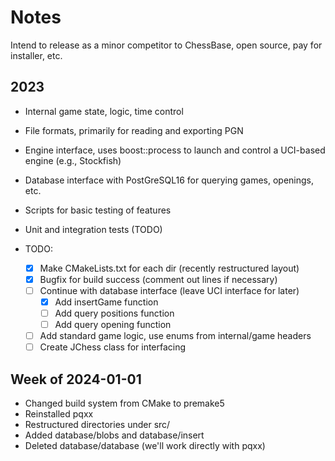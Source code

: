 # Notes

Intend to release as a minor competitor to ChessBase, open source, pay for installer, etc.

## 2023

- Internal game state, logic, time control
- File formats, primarily for reading and exporting PGN
- Engine interface, uses boost::process to launch and control a UCI-based engine (e.g., Stockfish)
- Database interface with PostGreSQL16 for querying games, openings, etc.
- Scripts for basic testing of features
- Unit and integration tests (TODO)

- TODO: 
    - [x] Make CMakeLists.txt for each dir (recently restructured layout)
    - [x] Bugfix for build success (comment out lines if necessary)
    - [ ] Continue with database interface (leave UCI interface for later)
        - [x] Add insertGame function
        - [ ] Add query positions function
        - [ ] Add query opening function
    - [ ] Add standard game logic, use enums from internal/game headers
    - [ ] Create JChess class for interfacing

## Week of 2024-01-01

- Changed build system from CMake to premake5
- Reinstalled pqxx
- Restructured directories under src/
- Added database/blobs and database/insert
- Deleted database/database (we'll work directly with pqxx)